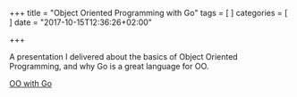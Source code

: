 +++
title = "Object Oriented Programming with Go"
tags = [
]
categories = [
]
date = "2017-10-15T12:36:26+02:00"

+++

A presentation I delivered about the basics of Object Oriented Programming, and why Go is a great language for OO.

[OO with Go](/doc/oopIntro.pdf)